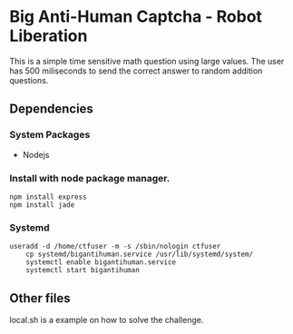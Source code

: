 # Big Anti-Human Captcha - Robot Liberation

This is a simple time sensitive math question using large values. The user has 500 miliseconds to send the correct answer to random addition questions.

## Dependencies
### System Packages
* Nodejs  

### Install with node package manager.

	npm install express  
	npm install jade  

### Systemd  
	useradd -d /home/ctfuser -m -s /sbin/nologin ctfuser  
        cp systemd/bigantihuman.service /usr/lib/systemd/system/  
        systemctl enable bigantihuman.service  
        systemctl start bigantihuman  

## Other files

local.sh is a example on how to solve the challenge.  
